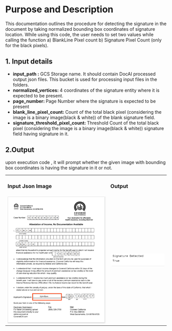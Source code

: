 # Purpose and Description
This documentation outlines the procedure for detecting the signature in the document by taking normalized bounding box coordinates of signature location.
While using this code, the user needs to set two values while calling the function a) BlankLine Pixel count b)  Signature Pixel Count (only for the black pixels).

## 1. Input details

<ul>
    <li><b>input_path :</b> GCS Storage name. It should contain DocAI processed output json files. This bucket is used for processing input files in the folders.</li>
    <li><b>normalized_vertices: </b> 4 coordinates of the signature entity where it is expected to be present.
    <li><b>page_number: </b>Page Number where the signature is expected to be present
    <li><b>blank_line_pixel_count: </b>Count of the total black pixel (considering the image is a binary image(black & white)) of the blank signature field.
    <li><b>signature_threshold_pixel_count: </b>Threshold Count of the total black pixel (considering the image is a binary image(black & white)) signature field having signature in it.
</ul>

## 2.Output

upon execution code , it will prompt whether the given image with bounding box coordinates is having the signature in it or not.

<table>
    <tr>
        <td><h3><b>Input Json Image</b></h3></td>
        <td><h3><b>Output</b></h3></td>
    </tr>
<tr>
<td><img src="./images/image_input.png" alt ="output_image1"></td>
<td><img src="./images/image_output.png" alt ="output_image2"></td>
</tr>
</table>
